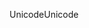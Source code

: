 <span data-ttu-id="b661b-101">Unicode</span><span class="sxs-lookup"><span data-stu-id="b661b-101">Unicode</span></span>
